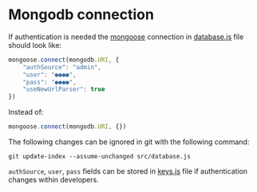 # Mongodb connection
If authentication is needed the [mongoose](https://mongoosejs.com/docs/connections.html) connection in [database.js](../src/database.js) file should look like:
```js
mongoose.connect(mongodb.URI, {
    "authSource": "admin",
    "user": "●●●●",
    "pass": "●●●●",
    "useNewUrlParser": true
})
```
Instead of:
```js
mongoose.connect(mongodb.URI, {})
```

The following changes can be ignored in git with the following command:
```git
git update-index --assume-unchanged src/database.js
```

`authSource`, `user`, `pass` fields can be stored in [keys.js](../src/keys.js) file if authentication changes within developers.